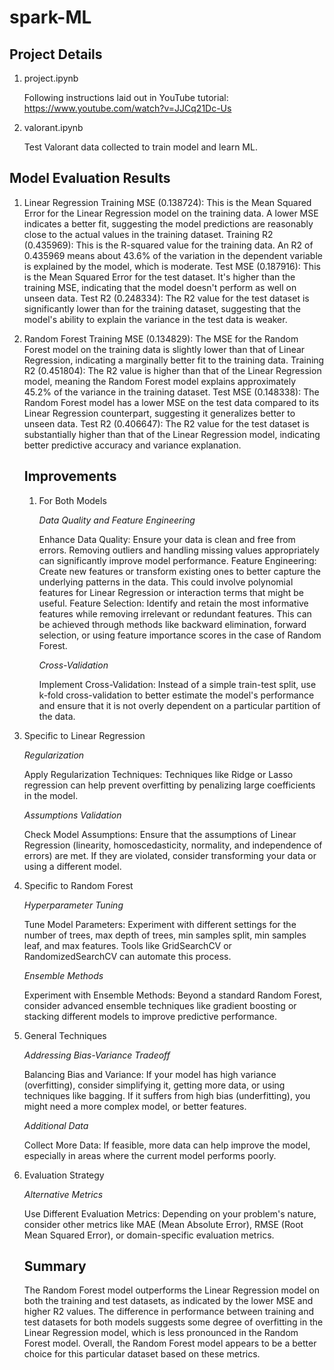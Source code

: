 # spark-ML

## Project Details

1. project.ipynb

   Following instructions laid out in YouTube tutorial:
   https://www.youtube.com/watch?v=JJCq21Dc-Us

2. valorant.ipynb

   Test Valorant data collected to train model and learn ML.

## Model Evaluation Results

1. Linear Regression
   Training MSE (0.138724): This is the Mean Squared Error for the Linear Regression model on the training data. A lower MSE indicates a better fit, suggesting the model predictions are reasonably close to the actual values in the training dataset.
   Training R2 (0.435969): This is the R-squared value for the training data. An R2 of 0.435969 means about 43.6% of the variation in the dependent variable is explained by the model, which is moderate.
   Test MSE (0.187916): This is the Mean Squared Error for the test dataset. It's higher than the training MSE, indicating that the model doesn't perform as well on unseen data.
   Test R2 (0.248334): The R2 value for the test dataset is significantly lower than for the training dataset, suggesting that the model's ability to explain the variance in the test data is weaker.

2. Random Forest
   Training MSE (0.134829): The MSE for the Random Forest model on the training data is slightly lower than that of Linear Regression, indicating a marginally better fit to the training data.
   Training R2 (0.451804): The R2 value is higher than that of the Linear Regression model, meaning the Random Forest model explains approximately 45.2% of the variance in the training dataset.
   Test MSE (0.148338): The Random Forest model has a lower MSE on the test data compared to its Linear Regression counterpart, suggesting it generalizes better to unseen data.
   Test R2 (0.406647): The R2 value for the test dataset is substantially higher than that of the Linear Regression model, indicating better predictive accuracy and variance explanation.

   ## Improvements

   1. For Both Models

      _Data Quality and Feature Engineering_

      Enhance Data Quality: Ensure your data is clean and free from errors. Removing outliers and handling missing values appropriately can significantly improve model performance.
      Feature Engineering: Create new features or transform existing ones to better capture the underlying patterns in the data. This could involve polynomial features for Linear Regression or interaction terms that might be useful.
      Feature Selection: Identify and retain the most informative features while removing irrelevant or redundant features. This can be achieved through methods like backward elimination, forward selection, or using feature importance scores in the case of Random Forest.

      _Cross-Validation_

      Implement Cross-Validation: Instead of a simple train-test split, use k-fold cross-validation to better estimate the model's performance and ensure that it is not overly dependent on a particular partition of the data.

3. Specific to Linear Regression

   _Regularization_

   Apply Regularization Techniques: Techniques like Ridge or Lasso regression can help prevent overfitting by penalizing large coefficients in the model.

   _Assumptions Validation_

   Check Model Assumptions: Ensure that the assumptions of Linear Regression (linearity, homoscedasticity, normality, and independence of errors) are met. If they are violated, consider transforming your data or using a different model.

4. Specific to Random Forest

   _Hyperparameter Tuning_

   Tune Model Parameters: Experiment with different settings for the number of trees, max depth of trees, min samples split, min samples leaf, and max features. Tools like GridSearchCV or RandomizedSearchCV can automate this process.

   _Ensemble Methods_

   Experiment with Ensemble Methods: Beyond a standard Random Forest, consider advanced ensemble techniques like gradient boosting or stacking different models to improve predictive performance.

5. General Techniques

   _Addressing Bias-Variance Tradeoff_

   Balancing Bias and Variance: If your model has high variance (overfitting), consider simplifying it, getting more data, or using techniques like bagging. If it suffers from high bias (underfitting), you might need a more complex model, or better features.

   _Additional Data_

   Collect More Data: If feasible, more data can help improve the model, especially in areas where the current model performs poorly.

6. Evaluation Strategy

   _Alternative Metrics_

   Use Different Evaluation Metrics: Depending on your problem's nature, consider other metrics like MAE (Mean Absolute Error), RMSE (Root Mean Squared Error), or domain-specific evaluation metrics.

   ## Summary

   The Random Forest model outperforms the Linear Regression model on both the training and test datasets, as indicated by the lower MSE and higher R2 values.
   The difference in performance between training and test datasets for both models suggests some degree of overfitting in the Linear Regression model, which is less pronounced in the Random Forest model.
   Overall, the Random Forest model appears to be a better choice for this particular dataset based on these metrics.

